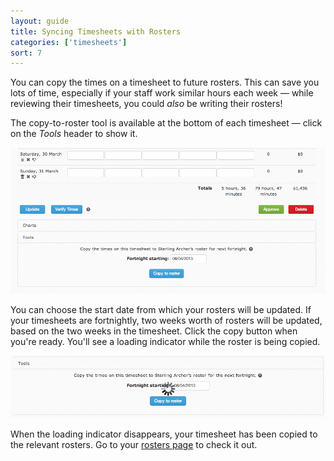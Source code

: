```yaml
---
layout: guide
title: Syncing Timesheets with Rosters
categories: ['timesheets']
sort: 7
---
```


You can copy the times on a timesheet to future rosters. This can save you lots of time, especially if your staff work similar hours each week &mdash; while reviewing their timesheets, you could *also* be writing their rosters!

The copy-to-roster tool is available at the bottom of each timesheet &mdash; click on the *Tools* header to show it.

![The copy-timesheet-to-roster tool](/img/timesheets/copy_to_roster.png)

You can choose the start date from which your rosters will be updated. If your timesheets are fortnightly, two weeks worth of rosters will be updated, based on the two weeks in the timesheet. Click the copy button when you're ready. You'll see a loading indicator while the roster is being copied.

![Timesheet copying to roster](/img/timesheets/copying_to_roster.png)

When the loading indicator disappears, your timesheet has been copied to the relevant rosters. Go to your [rosters page](../../rosters/intro/) to check it out.